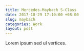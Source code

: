 ```yaml
---
title: Mercedes-Maybach S-Class
date: 2017-10-29 17:10:00 +08:00
slug: maybach
categories: Work
layout: post
---
```


Lorem ipsum sed ul vertices.